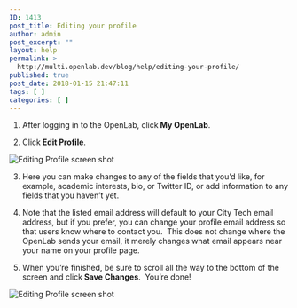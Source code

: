```yaml
---
ID: 1413
post_title: Editing your profile
author: admin
post_excerpt: ""
layout: help
permalink: >
  http://multi.openlab.dev/blog/help/editing-your-profile/
published: true
post_date: 2018-01-15 21:47:11
tags: [ ]
categories: [ ]
---
```

1. After logging in to the OpenLab, click<strong> My OpenLab</strong>.

2. Click<strong> Edit Profile</strong>.<strong>
</strong>

<img class="alignnone wp-image-36155 size-full" src="https://openlab.citytech.cuny.edu/wp-content/uploads/2012/08/Editing_Profile_1_v2.png" sizes="(max-width: 1200px) 100vw, 1200px" srcset="https://openlab.citytech.cuny.edu/wp-content/uploads/2012/08/Editing_Profile_1_v2.png 1200w, https://openlab.citytech.cuny.edu/wp-content/uploads/2012/08/Editing_Profile_1_v2-300x158.png 300w, https://openlab.citytech.cuny.edu/wp-content/uploads/2012/08/Editing_Profile_1_v2-1024x539.png 1024w, https://openlab.citytech.cuny.edu/wp-content/uploads/2012/08/Editing_Profile_1_v2-32x17.png 32w" alt="Editing Profile screen shot" />

3. Here you can make changes to any of the fields that you’d like, for example, academic interests, bio, or Twitter ID, or add information to any fields that you haven’t yet.

4. Note that the listed email address will default to your City Tech email address, but if you prefer, you can change your profile email address so that users know where to contact you.  This does not change where the OpenLab sends your email, it merely changes what email appears near your name on your profile page.

5. When you’re finished, be sure to scroll all the way to the bottom of the screen and click<strong> Save Changes</strong>.  You’re done!

<img class="alignnone wp-image-36681 size-full" src="https://openlab.citytech.cuny.edu/wp-content/uploads/2012/08/editing_profile_2_v2.png" sizes="(max-width: 765px) 100vw, 765px" srcset="https://openlab.citytech.cuny.edu/wp-content/uploads/2012/08/editing_profile_2_v2.png 765w, https://openlab.citytech.cuny.edu/wp-content/uploads/2012/08/editing_profile_2_v2-191x300.png 191w, https://openlab.citytech.cuny.edu/wp-content/uploads/2012/08/editing_profile_2_v2-653x1024.png 653w, https://openlab.citytech.cuny.edu/wp-content/uploads/2012/08/editing_profile_2_v2-20x32.png 20w" alt="Editing Profile screen shot" />